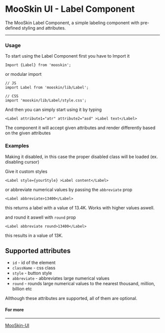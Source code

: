 # MooSkin UI - Label Component

The MooSkin Label Component, a simple labeling component with pre-defined styling and attributes.

___

### Usage

To start using the Label Component first you have to Import it

```
Import {Label} from 'mooskin';
```
or modular import
```
// JS
import Label from 'mooskin/lib/Label';

// CSS
import 'mooskin/lib/Label/style.css';
```

And then you can simply start using it by typing

```
<Label attribute1="atr" attribute2="asd" >Label text</Label>
```

The component it will accept given attributes and render differently based on the given attributes

### Examples


Making it disabled, in this case the proper disabled class will be loaded (ex. disabling cursor)


Give it custom styles

```
<Label style={yourStyle} >Label content</Label>
```

or abbreviate numerical values by passing the `abbreviate` prop

```
<Label abbreviate>13400</Label>
```
this returns a label with a value of 13.4K. Works with higher values aswell.

and round it aswell with `round` prop

```
<Label abbreviate round>13400</Label>
```

this results in a value of 13K.


<div class="playground-doc">

## Supported attributes

* `id` - id of the element
* `className` - css class
* `style` - button style
* `abbreviate` - abbreviates large numerical values
* `round` - rounds large numerical values to the nearest thousand, million, billion etc 

</div>

Allthough these attributes are supported, all of them are optional.


#### For more

___

[MooSkin-UI](https://github.com/moosend/mooskin-ui)